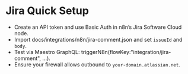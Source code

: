 # Jira Quick Setup

- Create an API token and use Basic Auth in n8n’s Jira Software Cloud node.
- Import docs/integrations/n8n/jira-comment.json and set `issueId` and `body`.
- Test via Maestro GraphQL: triggerN8n(flowKey:"integration/jira-comment", ...).
- Ensure your firewall allows outbound to `your-domain.atlassian.net`.
